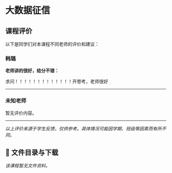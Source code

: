 # 大数据征信

## 课程评价

以下是同学们对本课程不同老师的评价和建议：

### 韩璐

**老师讲的很好，给分不错：**

求问！！！！！！！！！！！！！开卷考，老师很好

---

### 未知老师

暂无评价内容。

---

*以上评价来源于学生反馈，仅供参考。具体情况可能因学期、班级等因素而有所不同。*
## 📄 文件目录与下载

_该课程暂无文件资料。_
